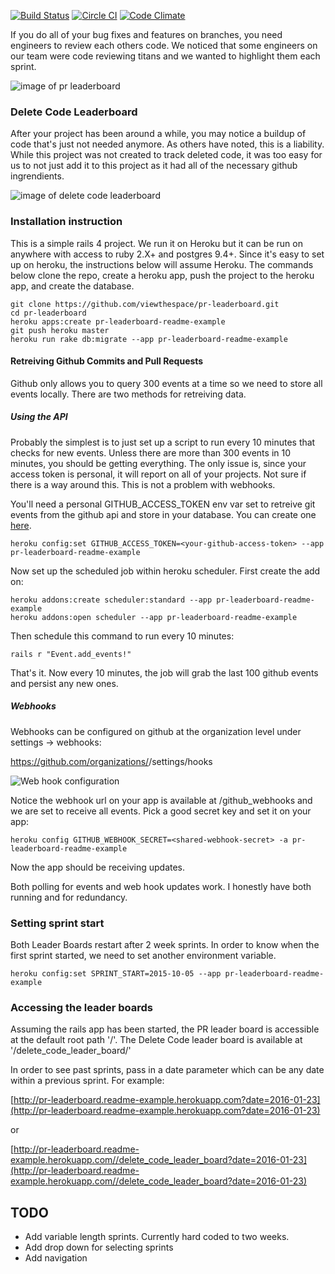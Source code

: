[![Build Status](https://travis-ci.org/viewthespace/pr-leaderboard.svg)](https://travis-ci.org/viewthespace/pr-leaderboard)
[![Circle CI](https://circleci.com/gh/viewthespace/pr-leaderboard.svg?style=svg)](https://circleci.com/gh/viewthespace/pr-leaderboard)
[![Code Climate](https://codeclimate.com/repos/57c43005e8984f5d410004f9/badges/466c6346503a3eca5353/gpa.svg)](https://codeclimate.com/repos/57c43005e8984f5d410004f9/feed)

If you do all of your bug fixes and features on branches, you need engineers to review each others code.  We noticed that some engineers on our team were code reviewing titans and we wanted to highlight them each sprint.

![image of pr leaderboard](https://vts-monosnap.s3.amazonaws.com/PR_Leader_Board_2016-01-29_15-57-37__6nseo.png)

### Delete Code Leaderboard

After your project has been around a while, you may notice a buildup of code that's just not needed anymore.  As others have noted, this is a liability.  While this project was not created to track deleted code, it was too easy for us to not just add it to this project as it had all of the necessary github ingrendients.

![image of delete code leaderboard](https://vts-monosnap.s3.amazonaws.com/Delete_Code_Leader_Board_2016-01-29_17-32-28__8bqsb.png)

### Installation instruction

This is a simple rails 4 project.  We run it on Heroku but it can be run on anywhere with access to ruby 2.X+ and postgres 9.4+.  Since it's easy to set up on heroku, the instructions below will assume Heroku.  The commands below clone the repo, create a heroku app, push the project to the heroku app, and create the database.

```
git clone https://github.com/viewthespace/pr-leaderboard.git
cd pr-leaderboard
heroku apps:create pr-leaderboard-readme-example
git push heroku master
heroku run rake db:migrate --app pr-leaderboard-readme-example
```

#### Retreiving Github Commits and Pull Requests

Github only allows you to query 300 events at a time so we need to store all events locally.  There are two methods for retreiving data.  

##### Using the API

Probably the simplest is to just set up a script to run every 10 minutes that checks for new events.  Unless there are more than 300 events in 10 minutes, you should be getting everything.  The only issue is, since your access token is personal, it will report on all of your projects.  Not sure if there is a way around this.  This is not a problem with webhooks.

You'll need a personal GITHUB_ACCESS_TOKEN env var set to retreive git events from the github api and store in your database.  You can create one [here](https://github.com/settings/tokens).

```
heroku config:set GITHUB_ACCESS_TOKEN=<your-github-access-token> --app pr-leaderboard-readme-example
```
Now set up the scheduled job within heroku scheduler.  First create the add on:

```
heroku addons:create scheduler:standard --app pr-leaderboard-readme-example
heroku addons:open scheduler --app pr-leaderboard-readme-example
```

Then schedule this command to run every 10 minutes:

```
rails r "Event.add_events!"
```

That's it.  Now every 10 minutes, the job will grab the last 100 github events and persist any new ones.

##### Webhooks

Webhooks can be configured on github at the organization level under settings -> webhooks:

https://github.com/organizations/<your-org>/settings/hooks

![Web hook configuration](https://vts-monosnap.s3.amazonaws.com/Add_webhook_2016-01-29_17-54-47__6stde.png)

Notice the webhook url on your app is available at /github_webhooks and we are set to receive all events.  Pick a good secret key and set it on your app:

```
heroku config GITHUB_WEBHOOK_SECRET=<shared-webhook-secret> -a pr-leaderboard-readme-example
```

Now the app should be receiving updates.

Both polling for events and web hook updates work.  I honestly have both running and for redundancy.

### Setting sprint start

Both Leader Boards restart after 2 week sprints.  In order to know when the first sprint started, we need to set another environment variable.  

```
heroku config:set SPRINT_START=2015-10-05 --app pr-leaderboard-readme-example
```

### Accessing the leader boards

Assuming the rails app has been started, the PR leader board is accessible at the default root path '/'.  The Delete Code leader board is available at '/delete_code_leader_board/'

In order to see past sprints, pass in a date parameter which can be any date within a previous sprint.  For example:

[http://pr-leaderboard.readme-example.herokuapp.com?date=2016-01-23](http://pr-leaderboard.readme-example.herokuapp.com?date=2016-01-23)

or

[http://pr-leaderboard.readme-example.herokuapp.com//delete_code_leader_board?date=2016-01-23](http://pr-leaderboard.readme-example.herokuapp.com//delete_code_leader_board?date=2016-01-23)

## TODO
* Add variable length sprints.  Currently hard coded to two weeks.
* Add drop down for selecting sprints
* Add navigation
